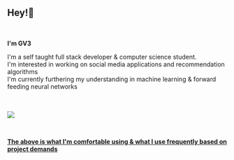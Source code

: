 <h2 align="left">Hey!👋</h2><br/>

<div align="left">

<p><strong>I'm GV3</strong></p>
I'm a self taught full stack developer & computer science student.<br/>
I'm interested in working on social media applications and recommendation algorithms <br/>
I'm currently furthering my understanding in machine learning & forward feeding neural networks<br/><br/><br/>

<p align="left">
<a href="#"><img href="#" src="https://skillicons.dev/icons?i=python,typescript,lua,php,js,css,html,latex,markdown,arduino,express,nodejs,nextjs,aws,babel,bootstrap,cloudflare,figma,github,firebase,flask,git,graphql,heroku,kubernetes,kali,mongodb,mysql,opencv,photoshop,postgresql,pytorch,react,redis,redux,sass,swift,tailwind,tensorflow" /> 
</p>
<br/>
<p><strong>The above is what I'm comfortable using & what I use frequently based on project demands</strong></p>

